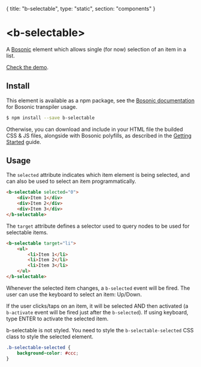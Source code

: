 {
	title: "b-selectable", 
	type: "static", 
	section: "components"
}

# &lt;b-selectable&gt;

A [Bosonic](http://bosonic.github.io) element which allows single (for now) selection of an item in a list.

[Check the demo](http://bosonic.github.io/demos.html).

## Install

This element is available as a npm package, see the [Bosonic documentation](http://bosonic.github.io/documentation.html) for Bosonic transpiler usage.

```sh
$ npm install --save b-selectable
```

Otherwise, you can download and include in your HTML file the builded CSS & JS files, alongside with Bosonic polyfills, as described in the [Getting Started](http://bosonic.github.io/getting-started.html) guide.

## Usage

The `selected` attribute indicates which item element is being selected, and can also be used to select an item programmatically.

```html
<b-selectable selected="0">
    <div>Item 1</div>
    <div>Item 2</div>
    <div>Item 3</div>
</b-selectable>
```
The `target` attribute defines a selector used to query nodes to be used for selectable items.

```html
<b-selectable target="li">
    <ul>
        <li>Item 1</li>
        <li>Item 2</li>
        <li>Item 3</li>
    </ul>
</b-selectable>
```

Whenever the selected item changes, a `b-selected` event will be fired. The user can use the keyboard to select an item: Up/Down.

If the user clicks/taps on an item, it will be selected AND then activated (a `b-activate` event will be fired just after the `b-selected`). If using keyboard, type ENTER to activate the selected item.

b-selectable is not styled.  You need to style the `b-selectable-selected` CSS class to style the selected element.

```css
.b-selectable-selected {
    background-color: #ccc;
}
```
